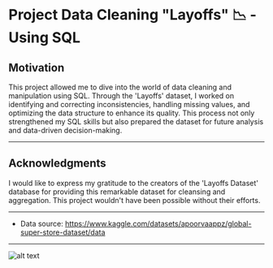 # Project Data Cleaning "Layoffs" 📉 - Using SQL

## Motivation
This project allowed me to dive into the world of data cleaning and manipulation using SQL. Through the 'Layoffs' dataset, I worked on identifying and correcting inconsistencies, handling missing values, and optimizing the data structure to enhance its quality. This process not only strengthened my SQL skills but also prepared the dataset for future analysis and data-driven decision-making.

--------------------------------------------------------------------------------------------------

## Acknowledgments

I would like to express my gratitude to the creators of the 'Layoffs Dataset' database for providing this remarkable dataset for cleansing and aggregation. This project wouldn't have been possible without their efforts.

--------------------------------------------------------------------------------------------------

* Data source: https://www.kaggle.com/datasets/apoorvaappz/global-super-store-dataset/data 

--------------------------------------------------------------------------------------------------

![alt text](image_graphic.jpg)

